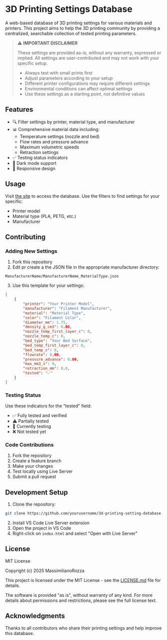 # 3D Printing Settings Database

A web-based database of 3D printing settings for various materials and printers. This project aims to help the 3D printing community by providing a centralized, searchable collection of tested printing parameters.

> ⚠️ **IMPORTANT DISCLAIMER**
> 
> These settings are provided as-is, without any warranty, expressed or implied. All settings are user-contributed and may not work with your specific setup.
> 
> - Always test with small prints first
> - Adjust parameters according to your setup
> - Different printer configurations may require different settings
> - Environmental conditions can affect optimal settings
> - Use these settings as a starting point, not definitive values

## Features

- 🔍 Filter settings by printer, material type, and manufacturer
- 📊 Comprehensive material data including:
  - Temperature settings (nozzle and bed)
  - Flow rates and pressure advance
  - Maximum volumetric speeds
  - Retraction settings
- ✅ Testing status indicators
- 🌙 Dark mode support
- 📱 Responsive design

## Usage

Visit [the site](https://massimilianorozza.github.io/3dsettingsdb/) to access the database. Use the filters to find settings for your specific:
- Printer model
- Material type (PLA, PETG, etc.)
- Manufacturer

## Contributing

### Adding New Settings

1. Fork this repository
2. Edit pr create a the JSON file in the appropriate manufacturer directory:
```
ManufacturerName/ManufacturerName_MaterialType.json
```

3. Use this template for your settings:
```json
[
    {
        "printer": "Your Printer Model",
        "manufacturer": "Filament Manufacturer",
        "material": "Material Type",
        "color": "Filament Color",
        "diameter_mm": 1.75,
        "density_g_cm3": 0.00,
        "nozzle_temp_first_layer_c": 0,
        "nozzle_temp_c": 0,
        "bed_type": "Your Bed Surface",
        "bed_temp_first_layer_c": 0,
        "bed_temp_c": 0,
        "flowrate": 0.00,
        "pressure_advance": 0.00,
        "max_mm3_s": 0,
        "retraction_mm": 0.0,
        "tested": "✅"
    }
]
```

### Testing Status

Use these indicators for the "tested" field:
- ✅ Fully tested and verified
- ⚠️ Partially tested
- 🔄 Currently testing
- ❌ Not tested yet

### Code Contributions

1. Fork the repository
2. Create a feature branch
3. Make your changes
4. Test locally using Live Server
5. Submit a pull request

## Development Setup

1. Clone the repository:
```bash
git clone https://github.com/yourusername/3d-printing-setting-database.git
```

2. Install VS Code Live Server extension
3. Open the project in VS Code
4. Right-click on `index.html` and select "Open with Live Server"

## License

MIT License

Copyright (c) 2025 MassimilianoRozza

This project is licensed under the MIT License - see the [LICENSE.md](LICENSE.md) file for details.

The software is provided "as is", without warranty of any kind. For more details about permissions and restrictions, please see the full license text.

## Acknowledgments

Thanks to all contributors who share their printing settings and help improve this database.